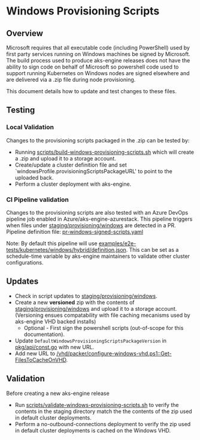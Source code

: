 # Windows Provisioning Scripts

## Overview

Microsoft requires that all executable code (including PowerShell) used by first party services running on Windows machines be signed by Microsoft.
The build process used to produce aks-engine releases does not have the ability to sign code on behalf of Microsoft so powershell code used to support running Kubernetes on Windows nodes are signed elsewhere and are delivered via a .zip file during node provisioning.

This document details how to update and test changes to these files.

## Testing

### Local Validation

Changes to the provisioning scripts packaged in the .zip can be tested by:

- Running [scripts/build-windows-provisioning-scripts.sh](../../scripts/build-windows-provisioning-scripts.sh) which will create a .zip and upload it to a storage account.
- Create/update a cluster definition file and set `windowsProfile.provisioningScriptsPackageURL' to point to the uploaded back.
- Perform a cluster deployment with aks-engine.

### CI Pipeline validation

Changes to the provisioning scripts are also tested with an Azure DevOps pipeline job enabled in Azure/aks-engine-azurestack.
This pipeline triggers when files under [staging/provisioning/windows](../../staging/provisioning/windows) are detected in a PR.
Pipeline definition file: [pr-windows-signed-scripts.yaml](../../.pipelines/pr-windows-signed-scripts.yaml)

Note: By default this pipeline will use [examples/e2e-tests/kubernetes/windows/hybrid/definition.json](../../examples/e2e-tests/kubernetes/windows/hybrid/definition.json). This can be set as a schedule-time variable by aks-engine maintainers to validate other cluster configurations.

## Updates

- Check in script updates to [staging/provisioning/windows](../../staging/provisioning/windows).
- Create a new **versioned** zip with the contents of [staging/provisioning/windows](../../staging/provisioning/windows) and upload it to a storage account. (Versioning ensues compatability with file caching mecanisms used by aks-engine VHD backed installs)
  - Optional - First sign the powershell scripts (out-of-scope for this documentation).
- Update `DefaultWindowsProvisioningScriptsPackageVersion` in [pkg/api/const.go](../../pkg/api/const.go) with new URL.
- Add new URL to [/vhd/packer/configure-windows-vhd.ps1::Get-FilesToCacheOnVHD](../../vhd/packer/configure-windows-vhd.ps1).

## Validation

Before creating a new aks-engine release

- Run [scripts/validate-windows-provisioning-scripts.sh](../../scripts/validate-windows-provisioning-scripts.sh) to verify the contents in the staging directory match the the contents of the zip used in default cluster deployments.
- Perform a no-outbound-connections deployment to verify the zip used in default cluster deployments is cached on the Windows VHD.
